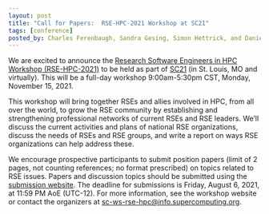 ```yaml
---
layout: post
title: "Call for Papers:  RSE-HPC-2021 Workshop at SC21"
tags: [conference]
posted_by: Charles Ferenbaugh, Sandra Gesing, Simon Hettrick, and Daniel S. Katz
---
```


We are excited to announce the [Research Software Engineers in HPC Workshop (RSE-HPC-2021)](https://us-rse.org/rse-hpc-2021/) to be held as part of [SC21](https://sc21.supercomputing.org/) (in St. Louis, MO and virtually).  This will be a full-day workshop 9:00am-5:30pm CST, Monday, November 15, 2021.

This workshop will bring together RSEs and allies involved in HPC, from all over the world, to grow the RSE community by establishing and strengthening professional networks of current RSEs and RSE leaders. We’ll discuss the current activities and plans of national RSE organizations, discuss the needs of RSEs and RSE groups, and write a report on ways RSE organizations can help address these.

We encourage prospective participants to submit position papers (limit of 2 pages, not counting references; no format prescribed) on topics related to RSE issues.  Papers and discussion topics should be submitted using the [submission website](https://submissions.supercomputing.org/?page=Submit&id=SC21WorkshopRSEHPC2021Submission&site=sc21).  The deadline for submissions is Friday, August 6, 2021, at 11:59 PM AoE (UTC-12).  For more information, see the workshop website or contact the organizers at sc-ws-rse-hpc@info.supercomputing.org.

